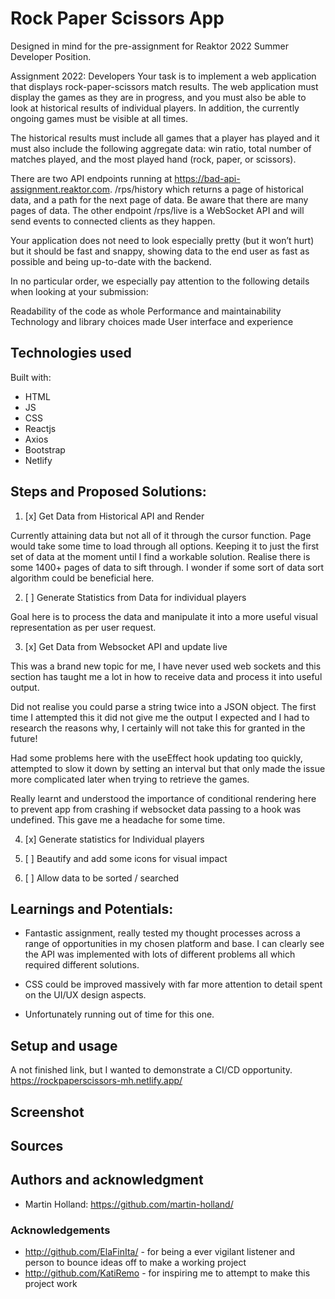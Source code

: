 # Rock Paper Scissors App

Designed in mind for the pre-assignment for Reaktor 2022 Summer Developer Position.

Assignment 2022: Developers
Your task is to implement a web application that displays rock-paper-scissors match results. The web application must display the games as they are in progress, and you must also be able to look at historical results of individual players. In addition, the currently ongoing games must be visible at all times.

The historical results must include all games that a player has played and it must also include the following aggregate data: win ratio, total number of matches played, and the most played hand (rock, paper, or scissors).

There are two API endpoints running at https://bad-api-assignment.reaktor.com. /rps/history which returns a page of historical data, and a path for the next page of data. Be aware that there are many pages of data. The other endpoint /rps/live is a WebSocket API and will send events to connected clients as they happen.

Your application does not need to look especially pretty (but it won’t hurt) but it should be fast and snappy, showing data to the end user as fast as possible and being up-to-date with the backend.

In no particular order, we especially pay attention to the following details when looking at your submission:

Readability of the code as whole
Performance and maintainability
Technology and library choices made
User interface and experience

## Technologies used

Built with:

- HTML
- JS
- CSS
- Reactjs
- Axios
- Bootstrap
- Netlify

## Steps and Proposed Solutions:

1. [x] Get Data from Historical API and Render

Currently attaining data but not all of it through the cursor function. Page would take some time to load through all options. Keeping it to just the first set of data at the moment until I find a workable solution. Realise there is some 1400+ pages of data to sift through. I wonder if some sort of data sort algorithm could be beneficial here.

2. [ ] Generate Statistics from Data for individual players

Goal here is to process the data and manipulate it into a more useful visual representation as per user request.

3. [x] Get Data from Websocket API and update live

This was a brand new topic for me, I have never used web sockets and this section has taught me a lot in how to receive data and process it into useful output.

Did not realise you could parse a string twice into a JSON object. The first time I attempted this it did not give me the output I expected and I had to research the reasons why, I certainly will not take this for granted in the future!

Had some problems here with the useEffect hook updating too quickly, attempted to slow it down by setting an interval but that only made the issue more complicated later when trying to retrieve the games.

Really learnt and understood the importance of conditional rendering here to prevent app from crashing if websocket data passing to a hook was undefined. This gave me a headache for some time.

4. [x] Generate statistics for Individual players

5. [ ] Beautify and add some icons for visual impact

6. [ ] Allow data to be sorted / searched

## Learnings and Potentials:

- Fantastic assignment, really tested my thought processes across a range of opportunities in my chosen platform and base. I can clearly see the API was implemented with lots of different problems all which required different solutions.

- CSS could be improved massively with far more attention to detail spent on the UI/UX design aspects.

- Unfortunately running out of time for this one.

## Setup and usage

A not finished link, but I wanted to demonstrate a CI/CD opportunity.
<a href="https://rockpaperscissors-mh.netlify.app/">https://rockpaperscissors-mh.netlify.app/</a>

## Screenshot

<!-- ![alt text](home.png?raw=true "Home Page") -->

## Sources

## Authors and acknowledgment

- Martin Holland: https://github.com/martin-holland/

### Acknowledgements

- http://github.com/ElaFinIta/ - for being a ever vigilant listener and person to bounce ideas off to make a working project
- http://github.com/KatiRemo - for inspiring me to attempt to make this project work
